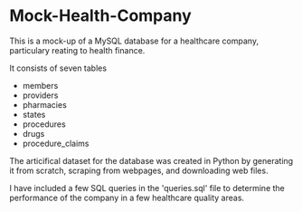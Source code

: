 # Mock-Health-Company
This is a mock-up of a MySQL database for a healthcare company, particulary reating to health finance.

It consists of seven tables 
  - members
  - providers
  - pharmacies
  - states
  - procedures
  - drugs
  - procedure_claims
  
 The articifical dataset for the database was created in Python by generating it from scratch, scraping from webpages,
 and downloading web files.

I have included a few SQL queries in the 'queries.sql' file to determine the performance of the company in a few healthcare quality areas. 
